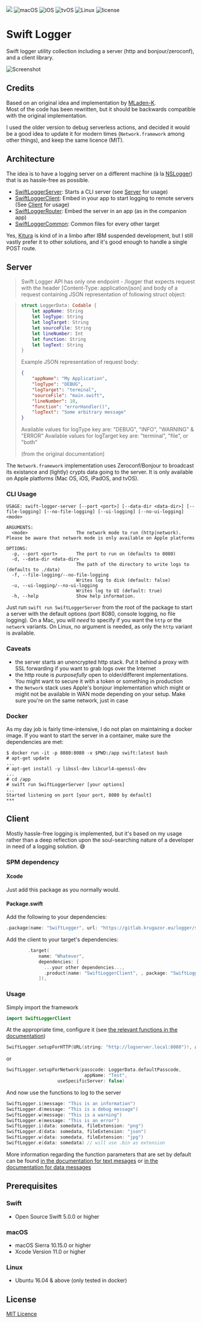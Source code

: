 ![](https://img.shields.io/badge/Swift-5.0-orange.svg?style=flat)
![macOS](https://img.shields.io/badge/os-macOS-green.svg?style=flat)
![iOS](https://img.shields.io/badge/os-iOS-green.svg?style=flat)
![tvOS](https://img.shields.io/badge/os-tvOS-green.svg?style=flat)
![Linux](https://img.shields.io/badge/os-linux-green.svg?style=flat)
![license](https://img.shields.io/github/license/mashape/apistatus.svg?style=flat)


# Swift Logger

Swift logger utility collection including a server (http and bonjour/zeroconf), and a client library.

![Screenshot](screenshot-terminal.png)

## Credits

Based on an original idea and implementation by [MLaden-K](https://github.com/Mladen-K/Swift-Logger-Server).  
Most of the code has been rewritten, but it should be backwards compatible with the original implementation.

I used the older version to debug serverless actions, and decided it would be a good idea to update it for modern times (`Network.framework` among other things), and keep the same licence (MIT).

## Architecture

The idea is to have a logging server on a different machine (à la [NSLogger](https://github.com/fpillet/NSLogger)) that is as hassle-free as possible.

- [SwiftLoggerServer](Docs/SwiftLoggerServer/): Starts a CLI server (see [Server](#Server) for usage)
- [SwiftLoggerClient](Docs/SwiftLoggerClient/): Embed in your app to start logging to remote servers (See [Client](#Client) for usage)
- [SwiftLoggerRouter](Docs/SwiftLoggerRouter/): Embed the server in an app (as in the companion app)
- [SwiftLoggerCommon](Docs/SwiftLoggerCommon/): Common files for every other target

Yes, [Kitura](https://github.com/Kitura/Kitura) is kind of in a limbo after IBM suspended development, but I still vastly prefer it to other solutions, and it's good enough to handle a single POST route.

## Server

> Swift Logger API has only one endpoint - /logger that expects request with the header [Content-Type: application/json] and body of a request containing JSON representation of following struct object:

> ```swift
> struct LoggerData: Codable {
>     let appName: String
>     let logType: String
>     let logTarget: String
>     let sourceFile: String
>     let lineNumber: Int
>     let function: String
>     let logText: String
> }
> ```
> 
> Example JSON representation of request body:
> ```json
> {
>     "appName": "My Application",
>     "logType": "DEBUG",                 
>     "logTarget": "terminal",
>     "sourceFile": "main.swift",
>     "lineNumber": 10,
>     "function": "errorHandler()",
>     "logText": "Some arbitrary message"
> }
> ```
> 
> Available values for logType key are: "DEBUG", "INFO", "WARNING" & "ERROR"
> Available values for logTarget key are: "terminal", "file", or "both"
> 
> (from the original documentation)

The `Network.framework` implementation uses Zeroconf/Bonjour to broadcast its existance and (lightly) crypts data going to the server. It is only available on Apple platforms (Mac OS, iOS, iPadOS, and tvOS).

### CLI Usage

```
USAGE: swift-logger-server [--port <port>] [--data-dir <data-dir>] [--file-logging] [--no-file-logging] [--ui-logging] [--no-ui-logging] <mode>

ARGUMENTS:
  <mode>                  The network mode to run (http|network). Please be aware that network mode is only available on Apple platforms 

OPTIONS:
  -p, --port <port>       The port to run on (defaults to 8080) 
  -d, --data-dir <data-dir>
                          The path of the directory to write logs to (defaults to ./data) 
  -f, --file-logging/--no-file-logging
                          Writes log to disk (default: false)
  -u, --ui-logging/--no-ui-logging
                          Writes log to UI (default: true)
  -h, --help              Show help information.
```

Just run `swift run SwiftLoggerServer` from the root of the package to start a server with the default options (port 8080, console logging, no file logging). On a Mac, you will *need* to specify if you want the `http` or the `network` variants. On Linux, no argument is needed, as only the `http` variant is available.

### Caveats

- the server starts an unencrypted http stack. Put it behind a proxy with SSL forwarding if you want to grab logs over the Internet
- the http route is *purposefully* open to older/different implementations. You might want to secure it with a token or something in production
- the `Network` stack uses Apple's bonjour implementation which might or might not be available in WAN mode depending on your setup. Make sure you're on the same network, just in case

### Docker 

As my day job is fairly time-intensive, I do not plan on maintaining a docker image. If you want to start the server in a container, make sure the dependencies are met:

```
$ docker run -it -p 8080:8080 -v $PWD:/app swift:latest bash
# apt-get update
...
# apt-get install -y libssl-dev libcurl4-openssl-dev
...
# cd /app
# swift run SwiftLoggerServer [your options]
...
Started listening on port [your port, 8080 by default]
***
```

## Client

Mostly hassle-free logging is implemented, but it's based on my usage rather than a deep reflection upon the soul-searching nature of a developer in need of a logging solution. 😅

### SPM dependency

#### Xcode

Just add this package as you normally would.

#### Package.swift

Add the following to your dependencies:

```swift
.package(name: "SwiftLogger", url: "https://gitlab.krugazor.eu/logger/swiftloggerserver", from: "1.0.0"),

```

Add the client to your target's dependencies:

```swift
        .target(
            name: "Whatever",
            dependencies: [
              ...your other dependencies..., 
              .product(name: "SwiftLoggerClient", , package: "SwiftLogger")
            ]),

```

### Usage

Simply import the framework

```swift
import SwiftLoggerClient
```

At the appropriate time, configure it (see [the relevant functions in the documentation](Docs/SwiftLoggerClient/classes/SwiftLogger.md))

```swift
SwiftLogger.setupForHTTP(URL(string: "http://logserver.local:8080")!, appName: "Test")
```

or

```swift
SwiftLogger.setupForNetwork(passcode: LoggerData.defaultPasscode, 
                             appName: "Test", 
                   useSpecificServer: false)

```

And now use the functions to log to the server

```swift
SwiftLogger.i(message: "This is an information")
SwiftLogger.d(message: "This is a debug message")
SwiftLogger.w(message: "This is a warning")
SwiftLogger.e(message: "This is an error")
SwiftLogger.i(data: somedata, fileExtension: "png")
SwiftLogger.d(data: somedata, fileExtension: "json")
SwiftLogger.w(data: somedata, fileExtension: "jpg")
SwiftLogger.e(data: somedata) // will use .bin as extension
```

More information regarding the function parameters that are set by default can be found [in the documentation for text mesages](Docs/SwiftLoggerClient/classes/SwiftLogger.md) or [in the documentation for data messages](Docs/SwiftLoggerClient/extensions/SwiftLogger.md)

## Prerequisites

### Swift
* Open Source Swift 5.0.0 or higher

### macOS
* macOS Sierra 10.15.0 or higher
* Xcode Version 11.0 or higher

### Linux
* Ubuntu 16.04 & above (only tested in docker)


## License
[MIT Licence](/LICENSE)
